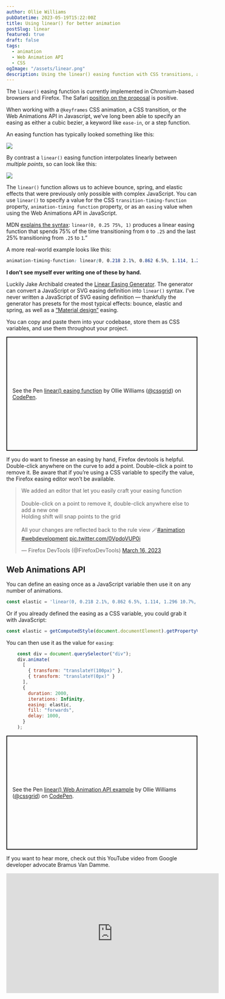```yaml
---
author: Ollie Williams
pubDatetime: 2023-05-19T15:22:00Z
title: Using linear() for better animation
postSlug: linear
featured: true
draft: false
tags:
  - animation
  - Web Animation API
  - CSS
ogImage: "/assets/linear.png"
description: Using the linear() easing function with CSS transitions, animations and the JavaScript Web Animation API
---
```



The `linear()` easing function is currently implemented in Chromium-based browsers and Firefox. The Safari [position on the proposal](https://github.com/WebKit/standards-positions/issues/130) is positive.

When working with a `@keyframes` CSS animation, a CSS transition, or the Web Animations API in Javascript, we’ve long been able to specify an easing as either a cubic bezier, a keyword like `ease-in`, or a step function. 

An easing function has typically looked something like this:

![](/assets/chrome-editor.png)

By contrast a `linear()` easing function interpolates linearly between *multiple points*, so can look like this:

![](/assets/firefox-editor.png)

The `linear()` function allows us to achieve bounce, spring, and elastic effects that were previously only possible with complex JavaScript. You can use `linear()` to specify a value for the CSS `transition-timing-function` property, `animation-timing function` property, or as an `easing` value when using the Web Animations API in JavaScript.

MDN [explains the syntax](https://developer.mozilla.org/en-US/docs/Web/CSS/easing-function#linear_easing_function): 
 `linear(0, 0.25 75%, 1)` produces a linear easing function that spends 75% of the time transitioning from `0` to `.25` and the last 25% transitioning from `.25` to `1`.”

A more real-world example looks like this: 
 
```css
animation-timing-function: linear(0, 0.218 2.1%, 0.862 6.5%, 1.114, 1.296 10.7%, 1.346, 1.37 12.9%, 1.373, 1.364 14.5%, 1.315 16.2%, 1.032 21.8%, 0.941 24%, 0.891 25.9%, 0.877, 0.869 27.8%, 0.87, 0.882 30.7%, 0.907 32.4%, 0.981 36.4%, 1.012 38.3%, 1.036,1.046 42.7% 44.1%, 1.042 45.7%, 0.996 53.3%, 0.988, 0.984 57.5%, 0.985 60.7%,1.001 68.1%, 1.006 72.2%, 0.998 86.7%, 1);
```

**I don’t see myself ever writing one of these by hand.**

Luckily Jake Archibald created the [Linear Easing Generator](https://linear-easing-generator.netlify.app/). The generator can convert a JavaScript or SVG easing definition into `linear()` syntax. I’ve never written a JavaScript of SVG easing definition — thankfully the generator has presets for the most typical effects: bounce, elastic and spring, as well as a [“Material design”](https://m3.material.io/styles/motion/easing-and-duration/applying-easing-and-duration) easing. 
 
You can copy and paste them into your codebase, store them as CSS variables, and use them throughout your project. 

<p class="codepen" data-height="300" data-default-tab="css,result" data-slug-hash="BaqVRwr" data-user="cssgrid" style="height: 300px; box-sizing: border-box; display: flex; align-items: center; justify-content: center; border: 2px solid; margin: 1em 0; padding: 1em;">
  <span>See the Pen <a href="https://codepen.io/cssgrid/pen/BaqVRwr">
  linear() easing function</a> by Ollie Williams (<a href="https://codepen.io/cssgrid">@cssgrid</a>)
  on <a href="https://codepen.io">CodePen</a>.</span>
</p>
<script async src="https://cpwebassets.codepen.io/assets/embed/ei.js"></script>

If you do want to finesse an easing by hand, Firefox devtools is helpful. Double-click anywhere on the curve to add a point. Double-click a point to remove it. Be aware that if you’re using a CSS variable to specify the value, the Firefox easing editor won’t be available. 

<blockquote class="twitter-tweet" data-conversation="none"><p lang="en" dir="ltr">We added an editor that let you easily craft your easing function<br><br>Double-click on a point to remove it, double-click anywhere else to add a new one<br>Holding shift will snap points to the grid<br><br>All your changes are reflected back to the rule view 🪄<a href="https://twitter.com/hashtag/animation?src=hash&amp;ref_src=twsrc%5Etfw">#animation</a> <a href="https://twitter.com/hashtag/webdevelopment?src=hash&amp;ref_src=twsrc%5Etfw">#webdevelopment</a> <a href="https://t.co/0VpdoVUP0i">pic.twitter.com/0VpdoVUP0i</a></p>&mdash; Firefox DevTools (@FirefoxDevTools) <a href="https://twitter.com/FirefoxDevTools/status/1636315988378435584?ref_src=twsrc%5Etfw">March 16, 2023</a></blockquote> <script async src="https://platform.twitter.com/widgets.js" charset="utf-8"></script>


## Web Animations API

You can define an easing once as a JavaScript variable then use it on any number of animations. 

```js
const elastic = 'linear(0, 0.218 2.1%, 0.862 6.5%, 1.114, 1.296 10.7%, 1.346, 1.37 12.9%, 1.373, 1.364 14.5%, 1.315 16.2%, 1.032 21.8%, 0.941 24%, 0.891 25.9%, 0.877, 0.869 27.8%, 0.87, 0.882 30.7%, 0.907 32.4%, 0.981 36.4%, 1.012 38.3%, 1.036,1.046 42.7% 44.1%, 1.042 45.7%, 0.996 53.3%, 0.988, 0.984 57.5%, 0.985 60.7%,1.001 68.1%, 1.006 72.2%, 0.998 86.7%, 1)';
```

Or if you already defined the easing as a CSS variable, you could grab it with JavaScript:
```js
const elastic = getComputedStyle(document.documentElement).getPropertyValue('--elastic-easing'); 
```
You can then use it as the value for `easing`:
```js
    const div = document.querySelector("div");
    div.animate(
      [
        { transform: "translateY(100px)" }, 
        { transform: "translateY(0px)" }
      ],
      {
        duration: 2000,
        iterations: Infinity,
        easing: elastic,
        fill: "forwards",
        delay: 1000,
      }
    );
```

<p class="codepen" data-height="300" data-default-tab="js,result" data-slug-hash="PoyxWmj" data-user="cssgrid" style="height: 300px; box-sizing: border-box; display: flex; align-items: center; justify-content: center; border: 2px solid; margin: 1em 0; padding: 1em;">
  <span>See the Pen <a href="https://codepen.io/cssgrid/pen/PoyxWmj">
  linear() Web Animation API example</a> by Ollie Williams (<a href="https://codepen.io/cssgrid">@cssgrid</a>)
  on <a href="https://codepen.io">CodePen</a>.</span>
</p>
<script async src="https://cpwebassets.codepen.io/assets/embed/ei.js"></script>

If you want to hear more, check out this YouTube video from Google developer advocate Bramus Van Damme.

<iframe width="560" height="315" src="https://www.youtube.com/embed/oDcb3fvtETs?start=721" title="YouTube video player" frameborder="0" allow="accelerometer; autoplay; clipboard-write; encrypted-media; gyroscope; picture-in-picture; web-share" allowfullscreen></iframe>